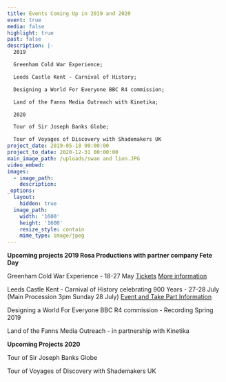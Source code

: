 ```yaml
---
title: Events Coming Up in 2019 and 2020
event: true
media: false
highlight: true
past: false
description: |-
  2019 

  Greenham Cold War Experience;

  Leeds Castle Kent - Carnival of History;

  Designing a World For Everyone BBC R4 commission;

  Land of the Fanns Media Outreach with Kinetika;

  2020

  Tour of Sir Joseph Banks Globe;

  Tour of Voyages of Discovery with Shademakers UK
project_date: 2019-05-18 00:00:00
project_to_date: 2020-12-31 00:00:00
main_image_path: /uploads/swan and lion.JPG
video_embed:
images:
  - image_path:
    description:
_options:
  layout:
    hidden: true
  image_path:
    width: '1600'
    height: '1600'
    resize_style: contain
    mime_type: image/jpeg
---
```


**Upcoming projects 2019 Rosa Productions with partner company Fete Day**

Greenham Cold War Experience - 18-27 May [Tickets](https://cornexchangenew.com/event/greenham-cold-war-experience-2019)&nbsp;[More information](https://www.feteday.co.uk/projects/the-greenham-cold-war-experience/)

Leeds Castle Kent - Carnival of History celebrating 900 Years - 27-28 July (Main Procession 3pm Sunday 28 July) [Event and Take Part Information](https://www.leeds-castle.com/What%E2%80%99s+On/Featured+Events/Carnival+of+History/)

Designing a World For Everyone BBC R4 commission - Recording Spring 2019

Land of the Fanns Media Outreach - in partnership with Kinetika

**Upcoming Projects 2020**

Tour of Sir Joseph Banks Globe

Tour of Voyages of Discovery with Shademakers UK